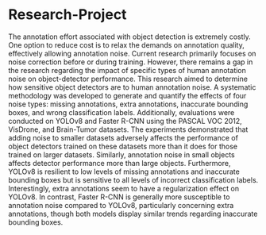 # Research-Project
The annotation effort associated with object detection is extremely costly. One option to reduce cost is to relax the demands on annotation quality, effectively allowing annotation noise. Current research primarily focuses on noise correction before or during training. However, there remains a gap in the research regarding the impact of specific types of human annotation noise on object-detector performance. This research aimed to determine how sensitive object detectors are to human annotation noise. A systematic methodology was developed to generate and quantify the effects of four noise types: missing annotations, extra annotations, inaccurate bounding boxes, and wrong classification labels. Additionally, evaluations were conducted on YOLOv8 and Faster R-CNN using the PASCAL VOC 2012, VisDrone, and Brain-Tumor datasets. The experiments demonstrated that adding noise to smaller datasets adversely affects the performance of object detectors trained on these datasets more than it does for those trained on larger datasets. Similarly, annotation noise in small objects affects detector performance more than large objects. Furthermore, YOLOv8 is resilient to low levels of missing annotations and inaccurate bounding boxes but is sensitive to all levels of incorrect classification labels. Interestingly, extra annotations seem to have a regularization effect on YOLOv8. In contrast, Faster R-CNN is generally more susceptible to annotation noise compared to YOLOv8, particularly concerning extra annotations, though both models display similar trends regarding inaccurate bounding boxes.
